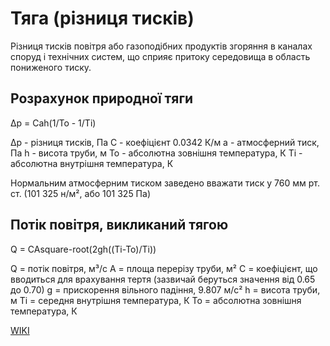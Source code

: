 # Тяга (різниця тисків)

Різниця тисків повітря або газоподібних продуктів
згоряння в каналах споруд і технічних систем, що
сприяє притоку середовища в область пониженого
тиску. 

## Розрахунок природної тяги

Δp = Cah(1/To - 1/Ti)

Δp 	- різниця тисків, Па
C 	- коефіцієнт 0.0342 К/м
a 	- атмосферний тиск, Па
h 	- висота труби, м
To 	- абсолютна зовнішня температура, К
Ti 	- абсолютна внутрішня температура, К

Нормальним атмосферним тиском заведено вважати тиск у 760 мм рт. ст. (101 325 н/м², або 101 325 Па)

## Потік повітря, викликаний тягою

Q = CAsquare-root(2gh((Ti-To)/Ti))

Q 	= потік повітря, м³/с
A 	= площа перерізу труби, м²
C 	= коефіцієнт, що вводиться для врахування тертя (зазвичай беруться значення від 0.65 до 0.70)
g 	= прискорення вільного падіння, 9.807 м/с²
h 	= висота труби, м
Ti 	= середня внутрішня температура, К
To 	= абсолютна зовнішня температура, К

[WIKI](https://uk.wikipedia.org/wiki/%D0%A2%D1%8F%D0%B3%D0%B0_(%D1%80%D1%96%D0%B7%D0%BD%D0%B8%D1%86%D1%8F_%D1%82%D0%B8%D1%81%D0%BA%D1%96%D0%B2))
